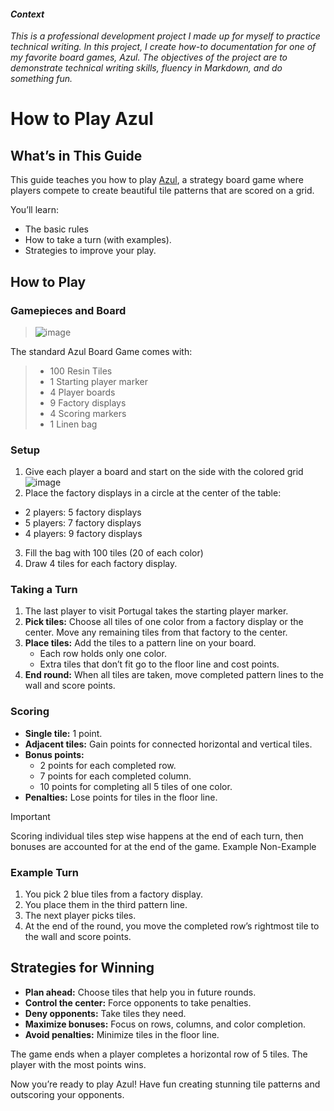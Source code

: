 #### _Context_
_This is a professional development project I made up for myself to practice technical writing. In this project, I create how-to documentation for one of my favorite board games, Azul. The objectives of the project are to demonstrate technical writing skills, fluency in Markdown, and do something fun._

[comment]:# (This project is dedicated to my sister Shaina, who I have defeated many times in Azul - and hope to defeat many more 😇 :innocent:	) 

# **How to Play Azul**

## What’s in This Guide
This guide teaches you how to play [Azul](https://boardgamegeek.com/boardgame/230802/azul), a strategy board game where players compete to create beautiful tile patterns that are scored on a grid. 

You’ll learn:
- The basic rules
- How to take a turn (with examples).
- Strategies to improve your play.

## How to Play

### Gamepieces and Board
> ![image](https://github.com/user-attachments/assets/ad1d8e3f-30ca-4175-9242-61de5ca1bf16)

The standard Azul Board Game comes with:
> * 100 Resin Tiles
> * 1 Starting player marker
> * 4 Player boards
> * 9 Factory displays
> * 4 Scoring markers
> * 1 Linen bag

### Setup
1. Give each player a board and start on the side with the colored grid
   ![image](https://github.com/user-attachments/assets/8c989571-fa92-438d-ba8f-ad55f6f79c7c)
2. Place the factory displays in a circle at the center of the table:
 * 2 players: 5 factory displays
 * 5 players: 7 factory displays
 * 4 players: 9 factory displays
3. Fill the bag with 100 tiles (20 of each color)
4. Draw 4 tiles for each factory display.

### Taking a Turn
1. The last player to visit Portugal takes the starting player marker.
2. **Pick tiles:** Choose all tiles of one color from a factory display or the center. Move any remaining tiles from that factory to the center.
3. **Place tiles:** Add the tiles to a pattern line on your board.
   - Each row holds only one color.
   - Extra tiles that don’t fit go to the floor line and cost points.
4. **End round:** When all tiles are taken, move completed pattern lines to the wall and score points.

### Scoring
- **Single tile:** 1 point.
- **Adjacent tiles:** Gain points for connected horizontal and vertical tiles.
- **Bonus points:**
   - 2 points for each completed row.
   - 7 points for each completed column.
   - 10 points for completing all 5 tiles of one color.
- **Penalties:** Lose points for tiles in the floor line.

> [!IMPORTANT]
> Scoring individual tiles step wise happens at the end of each turn, then bonuses are accounted for at the end of the game.
> Example
> Non-Example

### Example Turn
1. You pick 2 blue tiles from a factory display.
2. You place them in the third pattern line.
3. The next player picks tiles.
4. At the end of the round, you move the completed row’s rightmost tile to the wall and score points.

## Strategies for Winning
- **Plan ahead:** Choose tiles that help you in future rounds.
- **Control the center:** Force opponents to take penalties.
- **Deny opponents:** Take tiles they need.
- **Maximize bonuses:** Focus on rows, columns, and color completion.
- **Avoid penalties:** Minimize tiles in the floor line.

The game ends when a player completes a horizontal row of 5 tiles. The player with the most points wins.


Now you’re ready to play Azul! Have fun creating stunning tile patterns and outscoring your opponents.

